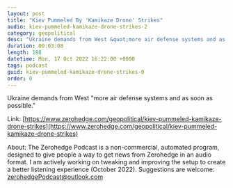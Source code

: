 ```yaml
---
layout: post
title: "Kiev Pummeled By 'Kamikaze Drone' Strikes"
audio: kiev-pummeled-kamikaze-drone-strikes-2
category: geopolitical
desc: "Ukraine demands from West &quot;more air defense systems and as soon as possible.&quot;"
duration: 00:03:08
length: 188
datetime: Mon, 17 Oct 2022 16:22:00 +0000
tags: podcast
guid: kiev-pummeled-kamikaze-drone-strikes-0
order: 0
---
```

Ukraine demands from West &quot;more air defense systems and as soon as possible.&quot;

Link: [https://www.zerohedge.com/geopolitical/kiev-pummeled-kamikaze-drone-strikes](https://www.zerohedge.com/geopolitical/kiev-pummeled-kamikaze-drone-strikes)

About: The Zerohedge Podcast is a non-commercial, automated program, designed to give people a way to get news from Zerohedge in an audio format.  I am actively working on tweaking and improving the setup to create a better listening experience (October 2022).  Suggestions are welcome: [zerohedgePodcast@outlook.com](mailto:zerohedgePodcast@outlook.com)